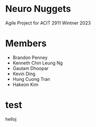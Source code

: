 # Neuro Nuggets
Agile Project for ACIT 2911 Wintner 2023

# Members
- Brandon Penney
- Kenneth Chin Leung Ng 
- Gautam Dhoopar
- Kevin Ding
- Hung Cuong Tran
- Hakeon Kim

# test
helloj

